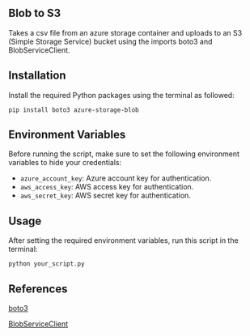 ## Blob to S3

Takes a csv file from an azure storage container and uploads to an S3 (Simple Storage Service) bucket using the imports boto3 and BlobServiceClient.

## Installation

Install the required Python packages using the terminal as followed:

`pip install boto3 azure-storage-blob`

## Environment Variables

Before running the script, make sure to set the following environment variables to hide your credentials:

- `azure_account_key`: Azure account key for authentication.
- `aws_access_key`: AWS access key for authentication.
- `aws_secret_key`: AWS secret key for authentication.

## Usage

After setting the required environment variables, run this script in the terminal:

`python your_script.py`

## References

[boto3](https://boto3.amazonaws.com/v1/documentation/api/latest/index.html)

[BlobServiceClient](https://learn.microsoft.com/en-us/dotnet/api/azure.storage.blobs.blobserviceclient?view=azure-dotnet)


